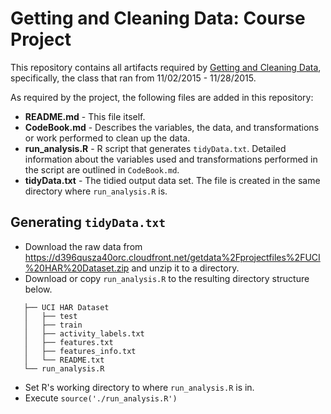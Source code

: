 Getting and Cleaning Data: Course Project
=========================================

This repository contains all artifacts required by [Getting and Cleaning Data](https://www.coursera.org/course/getdata), specifically, the class that ran from 11/02/2015 - 11/28/2015.

As required by the project, the following files are added in this repository:
- **README.md** - This file itself.
- **CodeBook.md** - Describes the variables, the data, and transformations or work performed to clean up the data.
- **run_analysis.R** - R script that generates `tidyData.txt`. Detailed information about the variables used and transformations performed in the script are outlined in `CodeBook.md`.
- **tidyData.txt** - The tidied output data set. The file is created in the same directory where `run_analysis.R` is.

## Generating `tidyData.txt`
* Download the raw data from https://d396qusza40orc.cloudfront.net/getdata%2Fprojectfiles%2FUCI%20HAR%20Dataset.zip and unzip it to a directory. 
* Download or copy `run_analysis.R` to the resulting directory structure below.   
 
 ```
    ├── UCI HAR Dataset
    │   ├── test
    │   ├── train
    │   ├── activity_labels.txt
    │   ├── features.txt
    │   ├── features_info.txt
    │   └── README.txt
    └── run_analysis.R
```

* Set R's working directory to where `run_analysis.R` is in.
* Execute `source('./run_analysis.R')`
